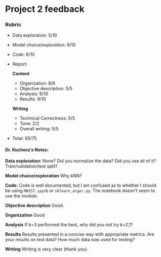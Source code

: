 # Project 2 feedback

### Rubric

 - Data exploration: 5/10
 - Model choice/exploration: 9/10
 - Code: 8/10
 - Report:
 
     **Content** 
     
     - Organization: 8/8
     - Objective description: 5/5
     - Analysis: 9/10
     - Results: 9/10
     
     **Writing**
     
     - Technical Correctness: 5/5
     - Tone: 2/2
     - Overall writing: 5/5
 
 - Total: 65/75
 
 
#### Dr. Kuchera's Notes:

**Data exploration:** None? Did you normalize the data? Did you use all of it? Train/validation/test split?

**Model choice/exploration** Why kNN?

**Code:** Code is well documented, but I am confused as to whether I should be using `MNIST.ipynb` or `sklearn_algor.py`. The notebook doesn't seem to use the module.

**Objective description** Good.

**Organization**  Good


**Analysis**  If k=3 performed the best, why did you not try k=2,1? 


**Results** Results presented in a concise way with appropriate metrics. Are your results on test data? How much data was used for testing?


**Writing**  Writing is very clear (thank you).
 
